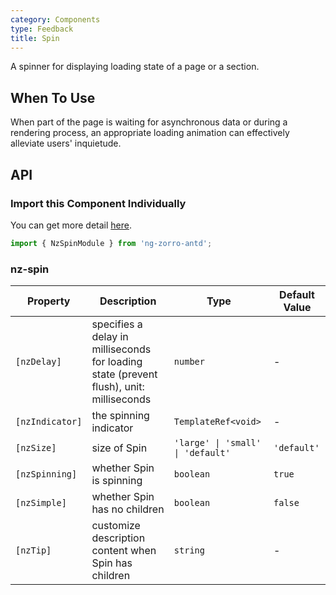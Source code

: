 ```yaml
---
category: Components
type: Feedback
title: Spin
---
```


A spinner for displaying loading state of a page or a section.

## When To Use

When part of the page is waiting for asynchronous data or during a rendering process, an appropriate loading animation can effectively alleviate users' inquietude.

## API

### Import this Component Individually

You can get more detail [here](/docs/getting-started/en#import-a-component-individually).

```ts
import { NzSpinModule } from 'ng-zorro-antd';
```

### nz-spin

| Property | Description | Type | Default Value |
| -------- | ----------- | ---- | ------------- |
| `[nzDelay]` | specifies a delay in milliseconds for loading state (prevent flush), unit: milliseconds | `number` | - |
| `[nzIndicator]` | the spinning indicator | `TemplateRef<void>` | - |
| `[nzSize]` | size of Spin | `'large' \| 'small' \| 'default'` | `'default'` |
| `[nzSpinning]` | whether Spin is spinning | `boolean` | `true` |
| `[nzSimple]` | whether Spin has no children | `boolean` | `false` |
| `[nzTip]` | customize description content when Spin has children | `string` | - |

